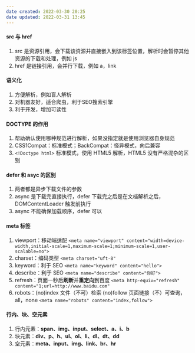 ```yaml
---
date created: 2022-03-30 20:25
date updated: 2022-03-31 13:45
---
```


#### src 与 href

1. src 是资源引用，会下载该资源并直接嵌入到该标签位置，解析时会暂停其他资源的下载和处理，例如 js
2. href 是链接引用，会并行下载，例如 a，link

#### 语义化

1. 方便解析，例如盲人解析
2. 对机器友好，适合爬虫，利于SEO搜索引擎
3. 利于开发，增加可读性

#### DOCTYPE 的作用

1. 帮助确认使用哪种规范进行解析，如果没指定就是使用浏览器自身规范
2. CSS1Compat：标准模式；BackCompat：怪异模式，向后兼容
3. `<!Doctype html>` 标准模式，使用 HTML5 解析，HTML5 没有严格混杂的区别

#### defer 和 asyc 的区别

1. 两者都是异步下载文件的参数
2. async 是下载完直接执行，defer 下载完之后是在文档解析之后，DOMContentLoader 触发前执行
3. async 不能确保加载顺序，defer 可以

#### meta 标签

1. viewport：移动端适配
		`<meta name="viewport" content="width=device-width,initial-scale=1,maximum-scale=1;minimum-scale=1,user-scalable=no">`
2. charset：编码类型
		`<meta charset="uft-8"`
3. keyword：利于 SEO
		`<meta name="keyword" content="hello">`
4. describe：利于 SEO
		`<meta name="describe" content="你好">`
5. refresh：页面一秒后**刷新**并**重定向**到百度
		`<meta http-equiv="refresh" content="1;url=http://www.baidu.com"`
6. robots：(no)index 文件（不可）检索 (no)follow 页面链接（不）可查询，all，none
		`<meta name="robots" content="index,follow">`

#### 行内、块、空元素

1. 行内元素：**span、img、input、select、a、i、b**
2. 块元素：**div、p、h、ul、ol、li、dl、dt、dd**
3. 空元素：**meta、input、img、link、br、hr**
